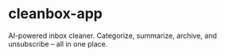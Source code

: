 # cleanbox-app
AI-powered inbox cleaner. Categorize, summarize, archive, and unsubscribe – all in one place.
